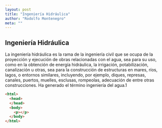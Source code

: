 ```yaml
---
layout: post
title: "Ingeniería Hidráulica"
author: "Rodolfo Montenegro"
meta: ""
---
```


## Ingeniería Hidráulica
La ingeniería hidráulica es la rama de la ingeniería civil que se ocupa de la proyección y ejecución de obras relacionadas con el agua, sea para su uso, como en la obtención de energía hidráulica, la irrigación, potabilización, canalización u otras, sea para la construcción de estructuras en mares, ríos, lagos, o entornos similares, incluyendo, por ejemplo, diques, represas, canales, puertos, muelles, esclusas, rompeolas, adecuación de entre otras construcciones. Ha generado el término ingeniería del agua.1​

```html
<html>
  <head>
  </head>
  <body>
    <p></p>
  </body>
</html>
```